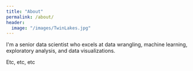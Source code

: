 ```yaml
---
title: "About"
permalink: /about/
header:
  image: "/images/TwinLakes.jpg"
---
```


I'm a senior data scientist who excels at data wrangling, machine learning, exploratory analysis, and data visualizations.

Etc, etc, etc
